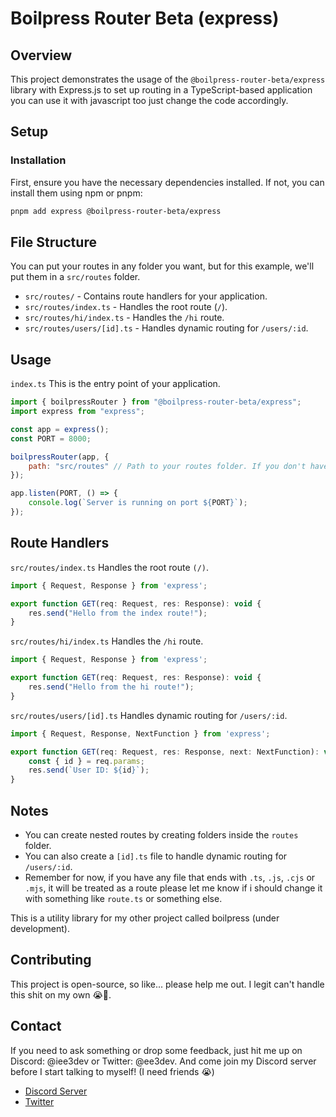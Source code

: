 # Boilpress Router Beta (express)

## Overview

This project demonstrates the usage of the `@boilpress-router-beta/express` library with Express.js to set up routing in a TypeScript-based application you can use it with javascript too just change the code accordingly.

## Setup

### Installation

First, ensure you have the necessary dependencies installed. If not, you can install them using npm or pnpm:

```bash
pnpm add express @boilpress-router-beta/express
```

## File Structure

You can put your routes in any folder you want, but for this example, we'll put them in a `src/routes` folder.

- `src/routes/` - Contains route handlers for your application.
- `src/routes/index.ts` - Handles the root route (`/`).
- `src/routes/hi/index.ts` - Handles the `/hi` route.
- `src/routes/users/[id].ts` - Handles dynamic routing for `/users/:id`.

## Usage
`index.ts`
This is the entry point of your application.

```javascript
import { boilpressRouter } from "@boilpress-router-beta/express";
import express from "express";

const app = express();
const PORT = 8000;

boilpressRouter(app, {
    path: "src/routes" // Path to your routes folder. If you don't have a 'src' folder, just use 'routes' or whatever your folder is named.
});

app.listen(PORT, () => {
    console.log(`Server is running on port ${PORT}`);
});
```
## Route Handlers

`src/routes/index.ts`
Handles the root route `(/)`.

```javascript
import { Request, Response } from 'express';

export function GET(req: Request, res: Response): void {
    res.send("Hello from the index route!");
}
```

`src/routes/hi/index.ts`
Handles the `/hi` route.

```javascript
import { Request, Response } from 'express';

export function GET(req: Request, res: Response): void {
    res.send("Hello from the hi route!");
}
```

`src/routes/users/[id].ts`
Handles dynamic routing for `/users/:id`.

```javascript
import { Request, Response, NextFunction } from 'express';

export function GET(req: Request, res: Response, next: NextFunction): void {
    const { id } = req.params;
    res.send(`User ID: ${id}`);
}
```
## Notes
- You can create nested routes by creating folders inside the `routes` folder.
- You can also create a `[id].ts` file to handle dynamic routing for `/users/:id`.
- Remember for now, if you have any file that ends with `.ts`, `.js`, `.cjs` or `.mjs`, it will be treated as a route please let me know if i should change it with something like `route.ts` or something else.

This is a utility library for my other project called boilpress (under development).

## Contributing

This project is open-source, so like... please help me out. I legit can't handle this shit on my own 😭🙏.

## Contact 

If you need to ask something or drop some feedback, just hit me up on Discord: @iee3dev or Twitter: @ee3dev. And come join my Discord server before I start talking to myself! (I need friends 😭)
- [Discord Server](https://discord.gg/VbrtYa2x9M)
- [Twitter](https://twitter.com/ee3dev)
